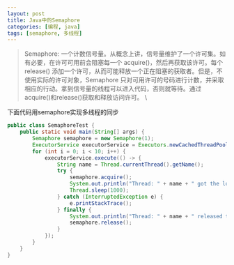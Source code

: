 ```yaml
---
layout: post
title: Java中的Semaphore
categories: [编程, java]
tags: [semaphore, 多线程]
---
```


> Semaphore: 一个计数信号量。从概念上讲，信号量维护了一个许可集。如有必要，在许可可用前会阻塞每一个 acquire()，然后再获取该许可。每个 release() 添加一个许可，从而可能释放一个正在阻塞的获取者。但是，不使用实际的许可对象，Semaphore 只对可用许可的号码进行计数，并采取相应的行动。拿到信号量的线程可以进入代码，否则就等待。通过acquire()和release()获取和释放访问许可。   \

下面代码用semaphore实现多线程的同步

```java
public class SemaphoreTest {
    public static void main(String[] args) {
        Semaphore semaphore = new Semaphore(1);
        ExecutorService executorService = Executors.newCachedThreadPool();
        for (int i = 0; i < 10; i++) {
            executorService.execute(() -> {
                String name = Thread.currentThread().getName();
                try {
                    semaphore.acquire();
                    System.out.println("Thread: " + name + " got the lock.");
                    Thread.sleep(1000);
                } catch (InterruptedException e) {
                    e.printStackTrace();
                } finally {
                    System.out.println("Thread: " + name + " released the lock");
                    semaphore.release();
                }
            });
        }
    }
}
```